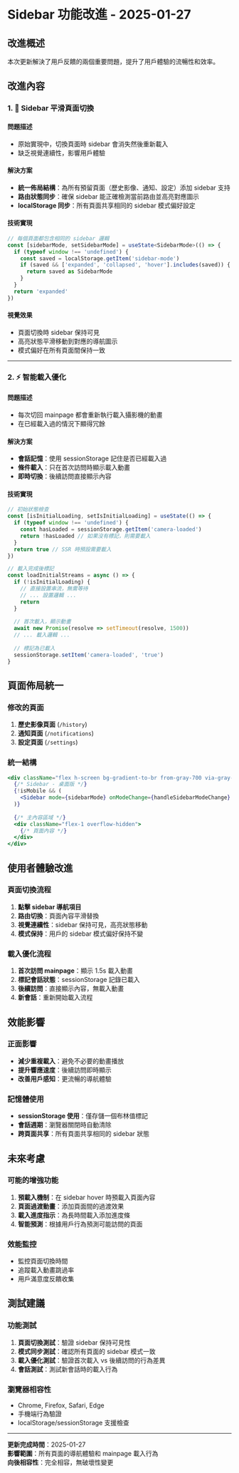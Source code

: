 # Sidebar 功能改進 - 2025-01-27

## 改進概述
本次更新解決了用戶反饋的兩個重要問題，提升了用戶體驗的流暢性和效率。

## 改進內容

### 1. 🔄 Sidebar 平滑頁面切換

#### 問題描述
- 原始實現中，切換頁面時 sidebar 會消失然後重新載入
- 缺乏視覺連續性，影響用戶體驗

#### 解決方案
- **統一佈局結構**：為所有預留頁面（歷史影像、通知、設定）添加 sidebar 支持
- **路由狀態同步**：確保 sidebar 能正確檢測當前路由並高亮對應圖示
- **localStorage 同步**：所有頁面共享相同的 sidebar 模式偏好設定

#### 技術實現
```typescript
// 每個頁面都包含相同的 sidebar 邏輯
const [sidebarMode, setSidebarMode] = useState<SidebarMode>(() => {
  if (typeof window !== 'undefined') {
    const saved = localStorage.getItem('sidebar-mode')
    if (saved && ['expanded', 'collapsed', 'hover'].includes(saved)) {
      return saved as SidebarMode
    }
  }
  return 'expanded'
})
```

#### 視覺效果
- 頁面切換時 sidebar 保持可見
- 高亮狀態平滑移動到對應的導航圖示
- 模式偏好在所有頁面間保持一致

---

### 2. ⚡ 智能載入優化

#### 問題描述
- 每次切回 mainpage 都會重新執行載入攝影機的動畫
- 在已經載入過的情況下顯得冗餘

#### 解決方案
- **會話記憶**：使用 sessionStorage 記住是否已經載入過
- **條件載入**：只在首次訪問時顯示載入動畫
- **即時切換**：後續訪問直接顯示內容

#### 技術實現
```typescript
// 初始狀態檢查
const [isInitialLoading, setIsInitialLoading] = useState(() => {
  if (typeof window !== 'undefined') {
    const hasLoaded = sessionStorage.getItem('camera-loaded')
    return !hasLoaded // 如果沒有標記，則需要載入
  }
  return true // SSR 時預設需要載入
})

// 載入完成後標記
const loadInitialStreams = async () => {
  if (!isInitialLoading) {
    // 直接設置串流，無需等待
    // ... 設置邏輯 ...
    return
  }
  
  // 首次載入，顯示動畫
  await new Promise(resolve => setTimeout(resolve, 1500))
  // ... 載入邏輯 ...
  
  // 標記為已載入
  sessionStorage.setItem('camera-loaded', 'true')
}
```

## 頁面佈局統一

### 修改的頁面
1. **歷史影像頁面** (`/history`)
2. **通知頁面** (`/notifications`) 
3. **設定頁面** (`/settings`)

### 統一結構
```jsx
<div className="flex h-screen bg-gradient-to-br from-gray-700 via-gray-800 to-black overflow-hidden">
  {/* Sidebar - 桌面版 */}
  {!isMobile && (
    <Sidebar mode={sidebarMode} onModeChange={handleSidebarModeChange} />
  )}
  
  {/* 主內容區域 */}
  <div className="flex-1 overflow-hidden">
    {/* 頁面內容 */}
  </div>
</div>
```

## 使用者體驗改進

### 頁面切換流程
1. **點擊 sidebar 導航項目**
2. **路由切換**：頁面內容平滑替換
3. **視覺連續性**：sidebar 保持可見，高亮狀態移動
4. **模式保持**：用戶的 sidebar 模式偏好保持不變

### 載入優化流程
1. **首次訪問 mainpage**：顯示 1.5s 載入動畫
2. **標記會話狀態**：sessionStorage 記錄已載入
3. **後續訪問**：直接顯示內容，無載入動畫
4. **新會話**：重新開始載入流程

## 效能影響

### 正面影響
- **減少重複載入**：避免不必要的動畫播放
- **提升響應速度**：後續訪問即時顯示
- **改善用戶感知**：更流暢的導航體驗

### 記憶體使用
- **sessionStorage 使用**：僅存儲一個布林值標記
- **會話週期**：瀏覽器關閉時自動清除
- **跨頁面共享**：所有頁面共享相同的 sidebar 狀態

## 未來考慮

### 可能的增強功能
1. **預載入機制**：在 sidebar hover 時預載入頁面內容
2. **頁面過渡動畫**：添加頁面間的過渡效果
3. **載入進度指示**：為長時間載入添加進度條
4. **智能預測**：根據用戶行為預測可能訪問的頁面

### 效能監控
- 監控頁面切換時間
- 追蹤載入動畫跳過率
- 用戶滿意度反饋收集

## 測試建議

### 功能測試
1. **頁面切換測試**：驗證 sidebar 保持可見性
2. **模式同步測試**：確認所有頁面的 sidebar 模式一致
3. **載入優化測試**：驗證首次載入 vs 後續訪問的行為差異
4. **會話測試**：測試新會話時的載入行為

### 瀏覽器相容性
- Chrome, Firefox, Safari, Edge
- 手機端行為驗證
- localStorage/sessionStorage 支援檢查

---

**更新完成時間**：2025-01-27  
**影響範圍**：所有頁面的導航體驗和 mainpage 載入行為  
**向後相容性**：完全相容，無破壞性變更 